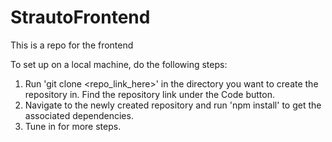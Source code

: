 # StrautoFrontend
This is a repo for the frontend

To set up on a local machine, do the following steps:
1) Run 'git clone <repo_link_here>' in the directory you want to create the repository in. Find the repository link under the Code button.
2) Navigate to the newly created repository and run 'npm install' to get the associated dependencies.
3) Tune in for more steps.
